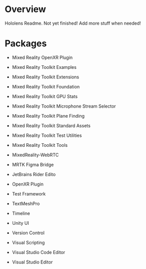 # Overview
Hololens Readme.
Not yet finished! Add more stuff when needed!

# Packages
- Mixed Reality OpenXR Plugin
- Mixed Reality Toolkit Examples
- Mixed Reality Toolkit Extensions
- Mixed Reality Toolkit Foundation
- Mixed Reality Toolkit GPU Stats
- Mixed Reality Toolkit Microphone Stream Selector
- Mixed Reality Toolkit Plane Finding
- Mixed Reality Toolkit Standard Assets
- Mixed Reality Toolkit Test Utilities
- Mixed Reality Toolkit Tools
- MixedReality-WebRTC
- MRTK Figma Bridge

- JetBrains Rider Edito
- OpenXR Plugin
- Test Framework
- TextMeshPro
- Timeline
- Unity UI
- Version Control
- Visual Scripting
- Visual Studio Code Editor
- Visual Studio Editor